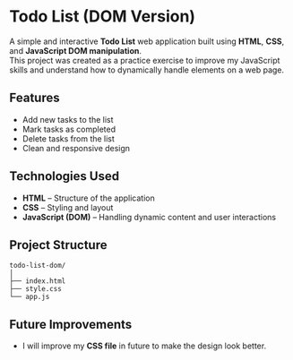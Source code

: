 # Todo List (DOM Version)

A simple and interactive **Todo List** web application built using **HTML**, **CSS**, and **JavaScript DOM manipulation**.  
This project was created as a practice exercise to improve my JavaScript skills and understand how to dynamically handle elements on a web page.

## Features
- Add new tasks to the list
- Mark tasks as completed
- Delete tasks from the list
- Clean and responsive design

## Technologies Used
- **HTML** – Structure of the application
- **CSS** – Styling and layout
- **JavaScript (DOM)** – Handling dynamic content and user interactions

## Project Structure
```
todo-list-dom/
│
├── index.html 
├── style.css 
└── app.js 
```

## Future Improvements
- I will improve my **CSS file** in future to make the design look better.


